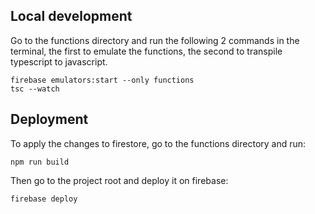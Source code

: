 ## Local development

Go to the functions directory and run the following 2 commands in the terminal, the first to emulate the functions, the second to transpile typescript to javascript.

    firebase emulators:start --only functions
    tsc --watch

## Deployment

To apply the changes to firestore, go to the functions directory and run:

    npm run build

Then go to the project root and deploy it on firebase:

    firebase deploy